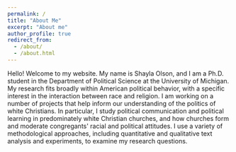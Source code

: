 ```yaml
---
permalink: /
title: "About Me"
excerpt: "About me"
author_profile: true
redirect_from: 
  - /about/
  - /about.html
---
```


Hello! Welcome to my website. My name is Shayla Olson, and I am a Ph.D. student in the Department of Political Science at the University of Michigan. My research fits broadly within American political behavior, with a specific interest in the interaction between race and religion. I am working on a number of projects that help inform our understanding of the politics of white Christians. In particular, I study political communication and political learning in predominately white Christian churches, and how churches form and moderate congregants' racial and political attitudes. I use a variety of methodological approaches, including quantitative and qualitative text analysis and experiments, to examine my research questions.
